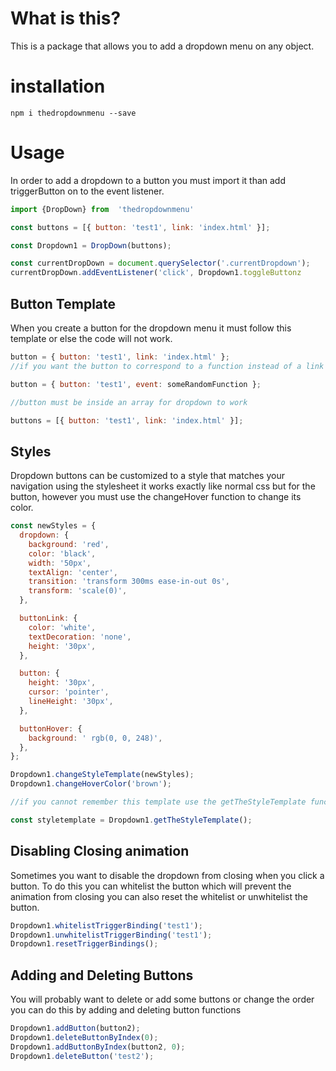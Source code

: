# What is this?

This is a package that allows you to add a dropdown menu on any object.

# installation

`npm i thedropdownmenu --save`

# Usage

In order to add a dropdown to a button you must import it than add triggerButton on to the event listener.

```js
import {DropDown} from  'thedropdownmenu'

const buttons = [{ button: 'test1', link: 'index.html' }];

const Dropdown1 = DropDown(buttons);

const currentDropDown = document.querySelector('.currentDropdown');
currentDropDown.addEventListener('click', Dropdown1.toggleButtonz

```

## Button Template

When you create a button for the dropdown menu it must follow this template or else the code will not work.

```js
button = { button: 'test1', link: 'index.html' };
//if you want the button to correspond to a function instead of a link than replace link with event.

button = { button: 'test1', event: someRandomFunction };

//button must be inside an array for dropdown to work

buttons = [{ button: 'test1', link: 'index.html' }];
```

## Styles

Dropdown buttons can be customized to a style that matches your navigation using the stylesheet it works exactly like normal css but for the button, however you must use the changeHover function to change its color.

```js
const newStyles = {
  dropdown: {
    background: 'red',
    color: 'black',
    width: '50px',
    textAlign: 'center',
    transition: 'transform 300ms ease-in-out 0s',
    transform: 'scale(0)',
  },

  buttonLink: {
    color: 'white',
    textDecoration: 'none',
    height: '30px',
  },

  button: {
    height: '30px',
    cursor: 'pointer',
    lineHeight: '30px',
  },

  buttonHover: {
    background: ' rgb(0, 0, 248)',
  },
};

Dropdown1.changeStyleTemplate(newStyles);
Dropdown1.changeHoverColor('brown');

//if you cannot remember this template use the getTheStyleTemplate function to get the default style template which than you can modify and use.

const styletemplate = Dropdown1.getTheStyleTemplate();
```

## Disabling Closing animation

Sometimes you want to disable the dropdown from closing when you click a button. To do this you can whitelist the button which will prevent the animation from closing you can also reset the whitelist or unwhitelist the button.

```js
Dropdown1.whitelistTriggerBinding('test1');
Dropdown1.unwhitelistTriggerBinding('test1');
Dropdown1.resetTriggerBindings();
```

## Adding and Deleting Buttons

You will probably want to delete or add some buttons or change the order you can do this by adding and deleting button functions

```js
Dropdown1.addButton(button2);
Dropdown1.deleteButtonByIndex(0);
Dropdown1.addButtonByIndex(button2, 0);
Dropdown1.deleteButton('test2');
```
